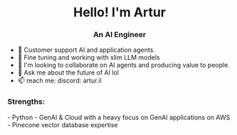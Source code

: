 <h1 align="center">Hello! I'm Artur</h1>
<h3 align="center">An AI Engineer</h3>


<p align="left">
</p>

- 🔭 Customer support AI and application agents.
- 🌱 Fine tuning and working with slim LLM models
- 👯 I'm looking to collaborate on AI agents and producing value to people.
- 💬 Ask me about the future of AI lol
- 📫 reach me: discord: artur.il

<h3 align="left">Strengths:</h3>
- Python
- GenAI & Cloud with a heavy focus on GenAI applications on AWS
- Pinecone vector database expertise


</p>
